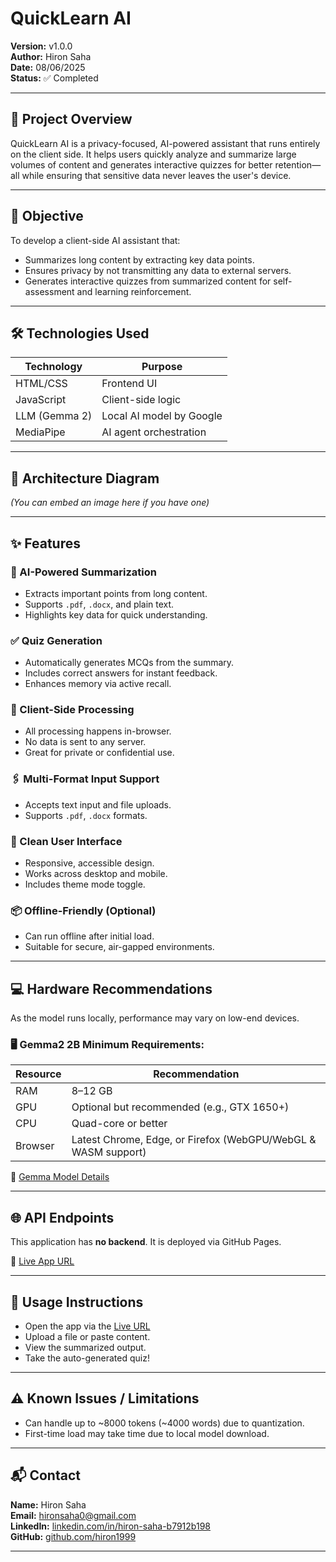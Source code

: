 # QuickLearn AI

**Version:** v1.0.0  
**Author:** Hiron Saha  
**Date:** 08/06/2025  
**Status:** ✅ Completed  

---

## 🚀 Project Overview

QuickLearn AI is a privacy-focused, AI-powered assistant that runs entirely on the client side. It helps users quickly analyze and summarize large volumes of content and generates interactive quizzes for better retention—all while ensuring that sensitive data never leaves the user's device.

---

## 🎯 Objective

To develop a client-side AI assistant that:
- Summarizes long content by extracting key data points.
- Ensures privacy by not transmitting any data to external servers.
- Generates interactive quizzes from summarized content for self-assessment and learning reinforcement.

---

## 🛠 Technologies Used

| Technology  | Purpose                              |
|-------------|--------------------------------------|
| HTML/CSS    | Frontend UI                          |
| JavaScript  | Client-side logic                    |
| LLM (Gemma 2)| Local AI model by Google             |
| MediaPipe   | AI agent orchestration               |

---

## 🧱 Architecture Diagram

*(You can embed an image here if you have one)*

---

## ✨ Features

### 🧠 AI-Powered Summarization
- Extracts important points from long content.
- Supports `.pdf`, `.docx`, and plain text.
- Highlights key data for quick understanding.

### ✅ Quiz Generation
- Automatically generates MCQs from the summary.
- Includes correct answers for instant feedback.
- Enhances memory via active recall.

### 🔐 Client-Side Processing
- All processing happens in-browser.
- No data is sent to any server.
- Great for private or confidential use.

### 🖇 Multi-Format Input Support
- Accepts text input and file uploads.
- Supports `.pdf`, `.docx` formats.

### 🧾 Clean User Interface
- Responsive, accessible design.
- Works across desktop and mobile.
- Includes theme mode toggle.

### 📦 Offline-Friendly (Optional)
- Can run offline after initial load.
- Suitable for secure, air-gapped environments.

---

## 💻 Hardware Recommendations

As the model runs locally, performance may vary on low-end devices.

### 🖥 Gemma2 2B Minimum Requirements:

| Resource  | Recommendation |
|-----------|----------------|
| RAM       | 8–12 GB        |
| GPU       | Optional but recommended (e.g., GTX 1650+) |
| CPU       | Quad-core or better |
| Browser   | Latest Chrome, Edge, or Firefox (WebGPU/WebGL & WASM support) |

🔗 [Gemma Model Details](https://github.com/google-deepmind/gemma?tab=readme-ov-file)

---

## 🌐 API Endpoints

This application has **no backend**. It is deployed via GitHub Pages.

🔗 [Live App URL](https://hiron1999.github.io/Quicklearn/)

---

## 🧭 Usage Instructions

- Open the app via the [Live URL](https://hiron1999.github.io/Quicklearn/)
- Upload a file or paste content.
- View the summarized output.
- Take the auto-generated quiz!

---

## ⚠️ Known Issues / Limitations

- Can handle up to ~8000 tokens (~4000 words) due to quantization.
- First-time load may take time due to local model download.

---

## 📬 Contact

**Name:** Hiron Saha  
**Email:** [hironsaha0@gmail.com](mailto:hironsaha0@gmail.com)  
**LinkedIn:** [linkedin.com/in/hiron-saha-b7912b198](https://www.linkedin.com/in/hiron-saha-b7912b198/)  
**GitHub:** [github.com/hiron1999](https://github.com/hiron1999)

---
